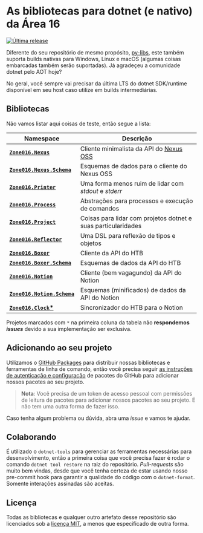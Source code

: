 # As bibliotecas para dotnet (e nativo) da Área 16

[![Última *release*](https://github.com/zone016/dotnet-libs/actions/workflows/publish.yml/badge.svg?event=push)](https://github.com/zone016/dotnet-libs/actions/workflows/publish.yml)

Diferente do seu repositório de mesmo propósito, [py-libs](https://github.com/zone016/py-libs), este também suporta builds nativas para Windows, Linux e macOS (algumas coisas embarcadas também serão suportadas). Já agradeçeu a comunidade dotnet pelo AOT hoje?

No geral, você sempre vai precisar da última LTS do dotnet SDK/runtime disponível em seu host caso utilize em builds intermediárias.

## Bibliotecas

Não vamos listar aqui coisas de teste, então segue a lista:

| **Namespace**                                           | **Descrição**                                                                                   |
| ------------------------------------------------------- | ----------------------------------------------------------------------------------------------- |
| [**`Zone016.Nexus`**](./Zone016.Nexus)                  | Cliente minimalista da API do [Nexus OSS](https://www.sonatype.com/products/sonatype-nexus-oss) |
| [**`Zone016.Nexus.Schema`**](./Zone016.Nexus.Schema/)   | Esquemas de dados para o cliente do Nexus OSS                                                   |
| [**`Zone016.Printer`**](./Zone016.Printer/)             | Uma forma menos ruim de lidar com _stdout_ e _stderr_                                           |
| [**`Zone016.Process`**](./Zone016.Process/)             | Abstrações para processos e execução de comandos                                                |
| [**`Zone016.Project`**](./Zone016.Project/)             | Coisas para lidar com projetos dotnet e suas particularidades                                   |
| [**`Zone016.Reflector`**](./Zone016.Reflector/)         | Uma DSL para reflexão de tipos e objetos                                                        |
| [**`Zone016.Boxer`**](./Zone016.Boxer/)                 | Cliente da API do HTB                                                                           |
| [**`Zone016.Boxer.Schema`**](./Zone016.Boxer.Schema/)   | Esquemas de dados da API do HTB                                                                 |
| [**`Zone016.Notion`**](./Zone016.Notion/)               | Cliente (bem vagagundo) da API do Notion                                                        |
| [**`Zone016.Notion.Schema`**](./Zone016.Notion.Schema/) | Esquemas (minificados) de dados da API do Notion                                                |
| [**`Zone016.Clock`\***](./Zone016.Clock/)               | Sincronizador do HTB para o Notion                                                              |

Projetos marcados com `*` na primeira coluna da tabela não **respondemos _issues_** devido a sua implementação ser exclusiva.

## Adicionando ao seu projeto

Utilizamos o [GitHub Packages](https://github.com/features/packages) para distribuir nossas bibliotecas e ferramentas de linha de comando, então você precisa seguir [as instruções de autenticação e configuração](https://docs.github.com/en/packages/working-with-a-github-packages-registry/working-with-the-nuget-registry#authenticating-to-github-packages) de pacotes do GitHub para adicionar nossos pacotes ao seu projeto.

> **Nota**: Você precisa de um token de acesso pessoal com permissões de leitura de pacotes para adicionar nossos pacotes ao seu projeto. E não tem uma outra forma de fazer isso.

Caso tenha algum problema ou dúvida, abra uma _issue_ e vamos te ajudar.

## Colaborando

É utilizado o `dotnet-tools` para gerenciar as ferramentas necessárias para desenvolvimento, então a primeira coisa que você precisa fazer é rodar o comando `dotnet tool restore` na raiz do repositório. _Pull-requests_ são muito bem vindas, desde que você tenha certeza de estar usando nosso pre-commit hook para garantir a qualidade do código com o `dotnet-format`. Somente interações assinadas são aceitas.

## Licença

Todas as bibliotecas e qualquer outro artefato desse repositório são licenciados sob a [licença MIT](https://github.com/zone016/dotnet-libs/blob/main/LICENSE.txt), a menos que especificado de outra forma.
